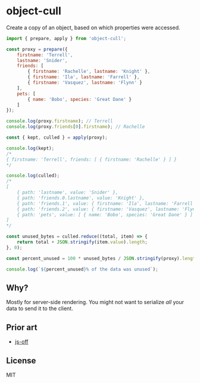 # object-cull

Create a copy of an object, based on which properties were accessed.

```js
import { prepare, apply } from 'object-cull';

const proxy = prepare({
	firstname: 'Terrell',
	lastname: 'Snider',
	friends: [
		{ firstname: 'Rachelle', lastname: 'Knight' },
		{ firstname: 'Ila', lastname: 'Farrell' },
		{ firstname: 'Vasquez', lastname: 'Flynn' }
	],
	pets: [
		{ name: 'Bobo', species: 'Great Dane' }
	]
});

console.log(proxy.firstname); // Terrell
console.log(proxy.friends[0].firstname); // Rachelle

const { kept, culled } = apply(proxy);

console.log(kept);
/*
{ firstname: 'Terrell', friends: [ { firstname: 'Rachelle' } ] }
*/

console.log(culled);
/*
[
	{ path: 'lastname', value: 'Snider' },
	{ path: 'friends.0.lastname', value: 'Knight' },
	{ path: 'friends.1', value: { firstname: 'Ila', lastname: 'Farrell' } },
	{ path: 'friends.2', value: { firstname: 'Vasquez', lastname: 'Flynn' } },
	{ path: 'pets', value: [ { name: 'Bobo', species: 'Great Dane' } ] }
]
*/

const unused_bytes = culled.reduce((total, item) => {
	return total + JSON.stringify(item.value).length;
}, 0);

const percent_unused = 100 * unused_bytes / JSON.stringify(proxy).length;

console.log(`${percent_unused}% of the data was unused`);
```


## Why?

Mostly for server-side rendering. You might not want to serialize *all* your data to send it to the client.


## Prior art

* [js-off](https://github.com/reconbot/js-off)


## License

MIT
